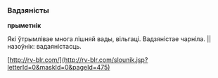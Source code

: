 ### Вадзяністы
**прыметнік**

Які ўтрымлівае многа лішняй вады, вільгаці. Вадзяністае чарніла. || назоўнік: вадаяністасць.

<a rel="author">[http://rv-blr.com/](http://rv-blr.com/slounik.jsp?letterId=0&maskId=0&pageId=475)</a>
